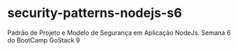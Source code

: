 # security-patterns-nodejs-s6
Padrão de Projeto e Modelo de Segurança em Aplicação NodeJs. Semana 6 do BootCamp GoStack 9
